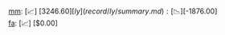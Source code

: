 [mm](record/mm/summary.md): [📈] [$3246.60]  
[ly](record/ly/summary.md): [📉] [$-1876.00]  
[fa](record/fa/summary.md): [📈] [$0.00]  
